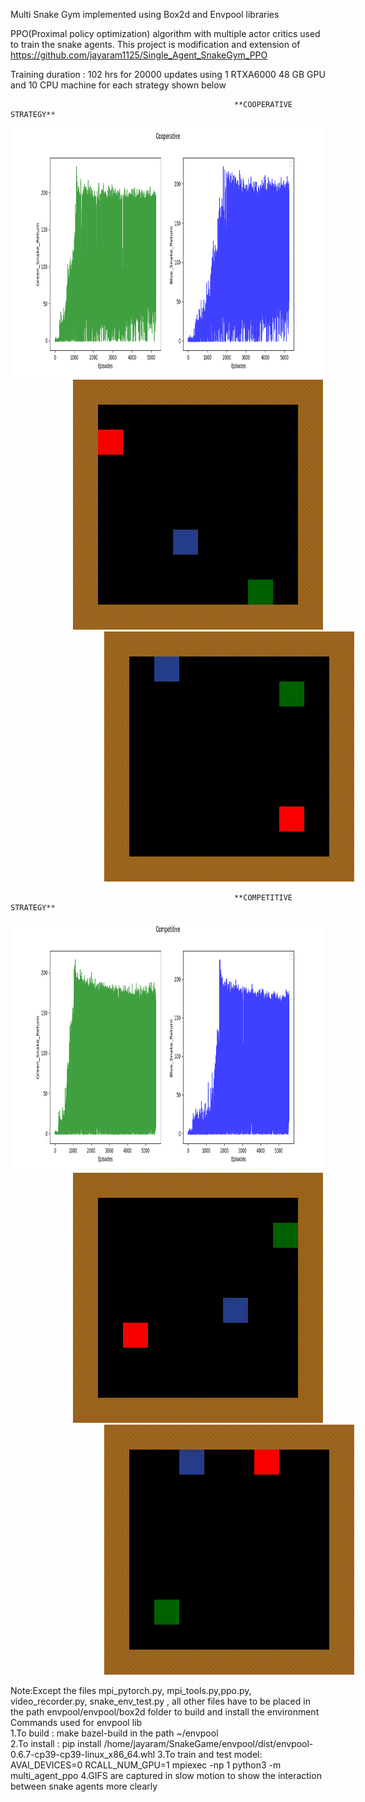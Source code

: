 Multi Snake Gym implemented using Box2d and Envpool libraries

PPO(Proximal policy optimization) algorithm  with multiple actor critics used to train the snake agents. This project is modification and extension of  https://github.com/jayaram1125/Single_Agent_SnakeGym_PPO



Training duration : 102 hrs for 20000 updates using 1 RTXA6000 48 GB GPU and 10 CPU machine for each strategy shown below

                                                      **COOPERATIVE STRATEGY**
<p>
    <img width="1600" height="400" src="https://github.com/jayaram1125/Multi_Agent_SnakeGym_PPO/blob/main/Cooperative_Output/Cooperative.png">
    <img width="400" height="400" src="https://github.com/jayaram1125/Multi_Agent_SnakeGym_PPO/blob/main/Cooperative_Output/TrainOutput/Episode_5228_GreenSnakeWin_GIF_0.25x.gif" hspace="100">
    <img width="400" height="400" src="https://github.com/jayaram1125/Multi_Agent_SnakeGym_PPO/blob/main/Cooperative_Output/TestOutput/Test_Episode_2_BlueSnakeWinGIF_0.25x.gif" hspace="150">
</p>

                                                      **COMPETITIVE STRATEGY**

<p>
    <img width="1600" height="400" src="https://github.com/jayaram1125/Multi_Agent_SnakeGym_PPO/blob/main/Competitive_Output/Competitive.png">
    <img width="400" height="400" src="https://github.com/jayaram1125/Multi_Agent_SnakeGym_PPO/blob/main/Competitive_Output/TrainOutput/Episode_5018_GreenSnakeWin_0.0625x_GIF.gif" hspace="100">
    <img width="400" height="400" src="https://github.com/jayaram1125/Multi_Agent_SnakeGym_PPO/blob/main/Competitive_Output/Test_output/Test_Episode_4_BlueSnakeWin_GIF_0.25x.gif" hspace="150">
</p>


Note:Except the files mpi_pytorch.py, mpi_tools.py,ppo.py, video_recorder.py, snake_env_test.py , all other files have to be placed in the path envpool/envpool/box2d folder to build and install the environment <br/>
Commands used for envpool lib <br/>
1.To build : make bazel-build   in the path ~/envpool   <br/>
2.To install : pip install /home/jayaram/SnakeGame/envpool/dist/envpool-0.6.7-cp39-cp39-linux_x86_64.whl 
3.To train and test model: AVAI_DEVICES=0 RCALL_NUM_GPU=1 mpiexec -np 1 python3 -m multi_agent_ppo
4.GIFS are captured in slow motion to show the interaction between snake agents more clearly 
